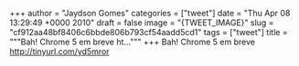 
+++
author = "Jaydson Gomes"
categories = ["tweet"]
date = "Thu Apr 08 13:29:49 +0000 2010"
draft = false
image = "{TWEET_IMAGE}"
slug = "cf912aa48bf8406c6bbde806b793cf54aadd5cd1"
tags = ["tweet"]
title = """Bah! Chrome 5 em breve ht..."""
+++
Bah! Chrome 5 em breve http://tinyurl.com/yd5mror
